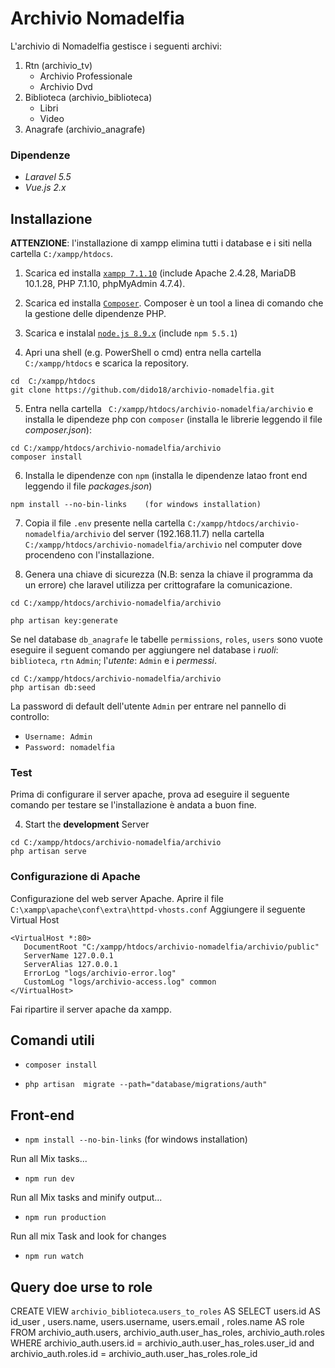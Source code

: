 # Archivio Nomadelfia

L'archivio di Nomadelfia gestisce i seguenti archivi:
   1. Rtn (archivio_tv)
      - Archivio Professionale
      - Archivio Dvd
   2. Biblioteca (archivio_biblioteca)
      - Libri
      - Video
   3. Anagrafe (archivio_anagrafe)

### Dipendenze
   - *Laravel 5.5*
   - *Vue.js 2.x*

## Installazione
**ATTENZIONE**: l'installazione di xampp elimina tutti i database e i siti nella cartella `C:/xampp/htdocs`.
1. Scarica ed installa [`xampp 7.1.10`](https://www.apachefriends.org/it/index.html) (include Apache 2.4.28, MariaDB 10.1.28, PHP 7.1.10, phpMyAdmin 4.7.4).

2. Scarica ed installa [`Composer`](https://getcomposer.org/download/). Composer è un tool a linea di comando che la gestione delle dipendenze PHP.

3. Scarica e instalal [`node.js 8.9.x`](https://nodejs.org/it/download/) (include `npm 5.5.1`)

4. Apri una shell (e.g. PowerShell o cmd) entra nella cartella `C:/xampp/htdocs`  e scarica la repository.
```
cd  C:/xampp/htdocs
git clone https://github.com/dido18/archivio-nomadelfia.git
```

5. Entra nella cartella ` C:/xampp/htdocs/archivio-nomadelfia/archivio` e installa le dipendeze php con `composer` (installa le librerie leggendo il file _composer.json_):
```
cd C:/xampp/htdocs/archivio-nomadelfia/archivio
composer install
```

6. Installa le dipendenze con `npm` (installa le dipendenze latao front end leggendo il file _packages.json_)
```
npm install --no-bin-links    (for windows installation)
```

7. Copia il file `.env` presente nella cartella `C:/xampp/htdocs/archivio-nomadelfia/archivio`  del server (192.168.11.7) nella cartella `C:/xampp/htdocs/archivio-nomadelfia/archivio` nel computer dove procendeno con l'installazione.

8. Genera una chiave di sicurezza (N.B: senza la chiave il programma da un errore) che laravel utilizza per crittografare la comunicazione.
```
cd C:/xampp/htdocs/archivio-nomadelfia/archivio

php artisan key:generate
```

Se nel database `db_anagrafe` le tabelle `permissions`,  `roles`, `users` sono vuote eseguire il seguent comando per aggiungere nel database i *ruoli*: `biblioteca`, `rtn` `Admin`;  l'*utente*: `Admin` e i *permessi*.

```
cd C:/xampp/htdocs/archivio-nomadelfia/archivio
php artisan db:seed
```
La password di default dell'utente `Admin` per entrare nel pannello di controllo:
 - `Username: Admin`
 - `Password: nomadelfia`

### Test 
Prima di configurare il server apache, prova ad eseguire il seguente comando per testare se l'installazione è andata a buon fine.

4. Start the **development** Server
```
cd C:/xampp/htdocs/archivio-nomadelfia/archivio
php artisan serve
```

### Configurazione di Apache
Configurazione del web server Apache.
Aprire il file  `C:\xampp\apache\conf\extra\httpd-vhosts.conf`
Aggiungere il seguente Virtual Host
```
<VirtualHost *:80>
   DocumentRoot "C:/xampp/htdocs/archivio-nomadelfia/archivio/public"
   ServerName 127.0.0.1
   ServerAlias 127.0.0.1
   ErrorLog "logs/archivio-error.log"
   CustomLog "logs/archivio-access.log" common
</VirtualHost>
```

Fai ripartire il server  apache da xampp.

## Comandi utili

- `composer install`

- `php artisan  migrate --path="database/migrations/auth"`

## Front-end

- `npm install --no-bin-links`    (for windows installation)

Run all Mix tasks...
- `npm run dev`

 Run all Mix tasks and minify output...
- `npm run production`

Run all mix Task and look for changes
- `npm run watch`

## Query doe urse to role

CREATE VIEW `archivio_biblioteca`.`users_to_roles` AS SELECT
users.id AS id_user , users.name, users.username, users.email , roles.name AS role FROM archivio_auth.users, archivio_auth.user_has_roles, archivio_auth.roles WHERE archivio_auth.users.id = archivio_auth.user_has_roles.user_id and archivio_auth.roles.id = archivio_auth.user_has_roles.role_id
